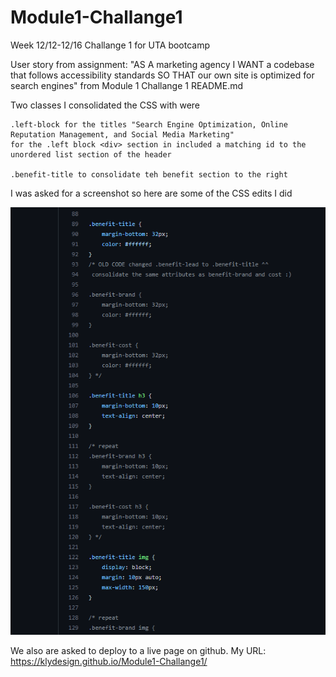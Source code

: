 # Module1-Challange1
Week 12/12-12/16 Challange 1 for UTA bootcamp


User story from assignment: "AS A marketing agency
I WANT a codebase that follows accessibility standards
SO THAT our own site is optimized for search engines" from Module 1 Challange 1 README.md

Two classes I consolidated the CSS with were

    .left-block for the titles "Search Engine Optimization, Online Reputation Management, and Social Media Marketing" 
    for the .left block <div> section in included a matching id to the unordered list section of the header

    .benefit-title to consolidate teh benefit section to the right

I was asked for a screenshot so here are some of the CSS edits I did


![CSSedits](/assets/images/CSSEDITEX.png)

We also are asked to deploy to a live page on github.
My URL: https://klydesign.github.io/Module1-Challange1/
